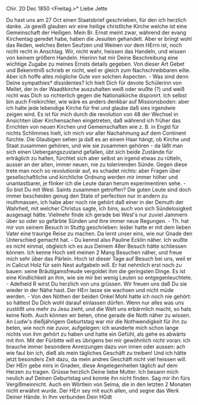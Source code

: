  Chir. 20 Dec 1850
 <Freitag.>*
Liebe Jette

Du hast uns am 27 Oct einen Staatsbrief geschrieben, für den ich herzlich danke. Ja gewiß glauben wir eine heilige christliche Kirche welche ist eine Gemeinschaft der Heiligen. Mein Br. Ernst meint zwar, während der evang Kirchentag geredet habe, haben die Jesuiten gehandelt. Aber er bringt wohl das Reden, welches Beten Seufzen und Weinen vor dem HErrn ist, noch nicht recht in Anschlag. Wir, nicht wahr, heissen das Handeln, und wissen von keinem größern Handeln. Hierinn hat mir Deine Beschreibung eine wichtige Zugabe zu meines Ernsts details gegeben. Von dieser Art Gebet und Bekenntniß schrieb er nicht, weil er gleich zum Nachschreibbaren eilte. Aber ich hoffe alles mögliche Gute von solchen Aspecten. - Was sind denn Deine sympathies* dissidentes? Ich hielt Dich für devote Schülerinn von Mellet, der in der Waadtkirche auszuhalten weiß oder wußte (?) und weiß nicht was Dich so richterlich gegen die Nationalkirche disponirt. Ich selbst bin auch Freikirchler, wie wäre es anders denkbar auf Missionsboden: aber ich halte jede lebendige Kirche für frei und glaube daß sies irgendwie zeigen wird. Es ist für mich durch die revolution von 48 der Wechsel in Ansichten über Kirchensachen eingetreten, daß während ich früher das Errichten von neuen Kirchen und Gemeinschaften wie z. B. in Engld für nichts Schlimmes hielt, ich mich vor aller Nachahmung auf dem Continent fürchte. Die Glaubigen sehen ja daß es an einem Haar hängt, ob Kirche und Staat zusammen gehören, und wie sie zusammen gehören - da läßt man sich einen Uebergangszustand gefallen, übt sich beide Zustände für erträglich zu halten, fürchtet sich aber selbst an irgend etwas zu rütteln, ausser an der alten, immer neuen, nie zu tolerirenden Sünde. Gegen diese trete man noch so revolutionär auf, es schadet nichts: aber Fragen über gesellschaftliche und kirchliche Ordnung werden mir immer höher und unantastbarer, je flinker ich die Leute daran herum experimentiren sehe. - So bist Du mit Wesl. Saints zusammen getroffen? Die guten Leute sind doch immer bescheiden genug den State of perfection nur in andern zu muthmassen, ich habe aber noch nie gehört daß einer in der Demuth der Wahrheit, mit welcher Christus sagte, ich bins, auch von sich Sündelosigkeit ausgesagt hätte. Vielmehr finde ich gerade bei Wesl's nur zuviel Jammern über so oder so gefärbte Sünden und ihre immer neue Regungen. - Th. hat mir von seinem Besuch in Stuttg geschrieben: leider hatte er mit dem lieben Vater eine traurige Reise zu machen. Da lernt unser eins, wie nur Gnade den Unterschied gemacht hat. - Du kennst also Pauline Ecklin näher. Ich wußte es nicht einmal, obgleich ich es aus Deinem 48er Besuch hätte schliessen können. Ich kenne Hoch seit meinen 2 Mang Besuchen näher, und freue mich sehr über das Pärlein. Hoch ist dieser Tage auf Besuch bei uns, weil er in Calicut Holz für sein Nest aufgabeln will. Er hat nehmlich erst noch zu bauen: seine Bräutigamsfreude vergoldet ihm die geringsten Dinge. Es ist eine Kindlichkeit an ihm, wie sie mir bei wenig Leuten so entgegenleuchtete. - Adelheid R wirst Du herzlich von uns grüssen. Wir freuen uns daß Du sie wieder in der Nähe hast. Der HErr lasse sie wachsen und nicht müde werden. - Von den Nöthen der beiden Onkel Mohl hatte ich noch nie gehört: so hättest Du Dich wohl darauf einlassen dürfen. Wenn nur alles was uns zustößt uns mehr zu Jesu zieht, und die Welt uns erbärmlich macht, so hats keine Noth. Auch können wir beten, ohne gerade die Noth näher zu wissen. An Ludw's dießjährigem Geburtstag war mir die Nothwendigkeit für ihn zu beten, wie noch nie zuvor, aufgelegen: ich wunderte mich schon lange nichts von ihm gehört zu haben und hatte ein Gefühl, als gehe es abwärts mit ihm. Mit der Fürbitte will es übrigens bei mir gewöhnlich nicht voran: ich brauche immer besondere Anreizungen dazu von innen oder aussen: ach wie faul bin ich, dieß als mein tägliches Geschäft zu treiben! Und ich hätte jetzt besonders Zeit dazu, da mein andres Geschäft nicht viel heissen will. Der HErr gebe mirs in Gnaden, diese Angelegenheiten täglich auf dem Herzen zu tragen. Grüsse herzlich Deine liebe Mutter. Ich besann mich neulich auf Deinen Geburtstag und konnte ihn nicht finden. Sag mir ihn fürs Vergißmeinnicht. Auch ein Wörtlein von Selma, die in den letzten 2 Monaten nicht erwähnt wurde. Der HErr sey mit euch allen, und segne das Werk Deiner Hände.
 In Ihm verbunden
 Dein HGdt

